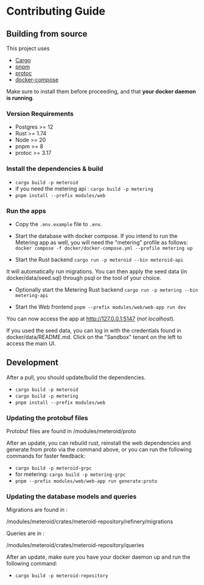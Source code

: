 # Contributing Guide

## Building from source

This project uses

- [Cargo](https://doc.rust-lang.org/cargo/getting-started/installation.html)
- [pnpm](https://pnpm.io/installation)
- [protoc](https://grpc.io/docs/protoc-installation/)
- [docker-compose](https://docs.docker.com/compose/install/)

Make sure to install them before proceeding, and that **your docker daemon is running**.

### Version Requirements

- Postgres >= 12
- Rust >= 1.74
- Node >= 20
- pnpm >= 8
- protoc >= 3.17

### Install the dependencies & build

- `cargo build -p meteroid`
- if you need the metering api : `cargo build -p metering`
- `pnpm install --prefix modules/web`

### Run the apps

- Copy the `.env.example` file to `.env`.

- Start the database with docker compose. If you intend to run the Metering app as well, you will need the "metering" profile as follows: 
`docker compose -f docker/docker-compose.yml --profile metering up`

- Start the Rust backend
  `cargo run -p meteroid --bin meteroid-api`

It will automatically run migrations. You can then apply the seed data (in docker/data/seed.sql) through psql or the tool of your choice.

- Optionally start the Metering Rust backend
  `cargo run -p metering --bin metering-api`

- Start the Web frontend
  `pnpm --prefix modules/web/web-app run dev`

You can now access the app at http://127.0.0.1:5147 (_not localhost_).

If you used the seed data, you can log in with the credentials found in docker/data/README.md.
Click on the "Sandbox" tenant on the left to access the main UI.

## Development

After a pull, you should update/build the dependencies.

- `cargo build -p meteroid`
- `cargo build -p metering`
- `pnpm install --prefix modules/web`

### Updating the protobuf files

Protobuf files are found in /modules/meteroid/proto

After an update, you can rebuild rust, reinstall the web dependencies and generate from proto via the command above, or you can run the following commands for faster feedback:

- `cargo build -p meteroid-grpc`
- for metering: `cargo build -p metering-grpc`
- `pnpm --prefix modules/web/web-app run generate:proto`

### Updating the database models and queries

Migrations are found in :

/modules/meteroid/crates/meteroid-repository/refinery/migrations

Queries are in :

/modules/meteroid/crates/meteroid-repository/queries

After an update, make sure you have your docker daemon up and run the following command:

- `cargo build -p meteroid-repository`
